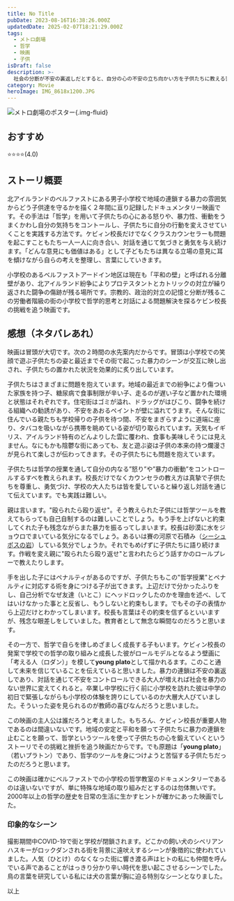 ```yaml
---
title: No Title
pubDate: 2023-08-16T16:38:26.000Z
updatedDate: 2025-02-07T18:21:29.000Z
tags:
  - メトロ劇場
  - 哲学
  - 映画
  - 子供
isDraft: false
description: >-
  社会の分断が不安の裏返しだとすると、自分の心の不安の立ち向かい方を子供たちに教える哲学ツールはすべての人が身につけるべき術だと思いました。「すべての意見を尊重する」態度と対話、自分の気持ちの言語化は確かに不安と不寛容を少なくしてくれるのでしょう。
category: Movie
heroImage: IMG_8618x1200.JPG
---
```


![メトロ劇場のポスター](https://object-storage.tyo2.conoha.io/v1/nc_.../blog-astro-assets/IMG_8618x1200.JPG){.img-fluid}



## おすすめ
⭐️⭐️⭐️⭐️(4.0)

## ストーリ概要

北アイルランドのベルファストにある男子小学校で地域の連鎖する暴力の雰囲気からどう子供達を守るかを描く２年間に亘り記録したドキュメンタリー映画です。その手法は「哲学」を用いて子供たちの心にある怒りや、暴力性、衝動をうまくかわし自分の気持ちをコントールし、子供たちに自分の行動を変えさせていくことを実践する方法です。ケビィン校長だけでなくクラスカウンセラーも問題を起こすこともたち一人一人に向き合い、対話を通じて気づきと勇気を与え続けます。「どんな意見にも価値はある」として子どもたちは異なる立場の意見に耳を傾けながら自らの考えを整理し、言葉にしていきます。

小学校のあるベルファストアードイン地区は現在も「平和の壁」と呼ばれる分離壁があり、北アイルランド紛争によりプロテスタントとカトリックの対立が繰り返された闘争の傷跡が残る場所です。宗教的、政治的対立の記憶と分断が残るこの労働者階級の街の小学校で哲学的思考と対話による問題解決を探るケビン校長の挑戦を追う映画です。



## 感想（ネタバレあれ）

映画は冒頭が大切です。次の２時間の水先案内だからです。冒頭は小学校での笑顔で遊ぶ子供たちの姿と最近までその街で起こった暴力のシーンが交互に映し出され、子供たちの置かれた状況を効果的に炙り出しています。

子供たちはさまざまに問題を抱えています。地域の最近までの紛争により傷ついた家族を持つ子、糖尿病で食事制限が辛い子、走るのが遅い子など置かれた環境と状態はそれぞれです。住宅街はゴミが溢れ、ドラッグがはびこり、闘争を続ける組織への勧誘があり、不安をあおるペイントが壁に溢れてうます。そんな街に住んでいる親たちも学校帰りの子供を待つ間、不安をまぎらすように道端に座り、タバコを吸いながら携帯を眺めている姿が切り取られています。天気もイギリス、アイルランド特有のどんよりした雲に覆われ、食事も美味しそうには見えません。なにもかも陰鬱な街にあっても、友と遊ぶ姿は子供の本来の持つ爛漫さが見られて楽しさが伝わってきます。その子供たちにも問題を抱えています。

子供たちは哲学の授業を通して自分の内なる”怒り”や”暴力の衝動”をコントロールするすべを教えられます。校長だけでなくカウンセラの教え方は真摯で子供たちを尊重し、勇気づけ、学校の大人たちは皆を愛していると繰り返し対話を通じて伝えています。でも実践は難しい。

親は言います。"殴られたら殴り返せ"。そう教えられた子供には哲学ツールを教えてもらっても自己自制するのは難しいことでしょう。もう手を上げないと約束してくれた子も残念ながらまた暴力を振るってしまいます。校長は砂漠に水をジョウロでまいている気分になるでしょう。あるいは賽の河原で石積み（[シーシュポスの岩](https://www.weblio.jp/content/シーシュポスの岩)）している気分でしょうか。それでもめげずに子供たちに語り続けます。作戦を変え親に"殴られたら殴り返せ"と言われたらどう話すかのロールプレーで教えたりします。

手を出した子にはペナルティがあるのですが、子供たちもこの"哲学授業"とペナルティに対応する術を身につける子が出てきます。上辺だけで分かったふりをし、自己分析でなぜ友達（いとこ）にヘッドロックしたのかを理由を述べ、してはいけなかった事とと反省し、もうしないと約束もします。でもその子の表情から上辺だけとわかってしまいます。校長も言葉はその約束を信ずるといいますが、残念な眼差しをしていました。教育者として無念な瞬間なのだろうと思います。

その一方で、哲学で自らを律しめざましく成長する子もいます。ケビィン校長の発案で学校での哲学の取り組みと成長した彼がロールモデルとなるよう壁画に「考える人（ロダン）」を模して**young plato**として描かれるます。このこと通して未来を信じていることを伝えていると思いました。暴力の連鎖は不安の裏返しであり、対話を通じて不安をコントロールできる大人が増えれば社会を暴力のない世界に変えてくれると。卒業し中学校に行く前に小学校を訪れた彼は中学の初日で緊張しながらも小学校の体験を誇りにしているのか大層大人びていました。そういった姿を見られるのが教師の喜びなんだろうと思いました。



この映画の主人公は誰だろうと考えました。もちろん、ケビィン校長が重要人物であるのは間違いないです。地域の安定と平和を願って子供たちに暴力の連鎖を止むことを願って、哲学というツールを使って子供たちの心を鍛えていくというストーリでその挑戦と挫折を追う映画だからです。でも原題は「**young plato**」（若いプラトン）であり、哲学のツールを身につけようと苦悩する子供たちだったのだろうと思います。

この映画は確かにベルファストでの小学校の哲学教室のドキュメンタリーであるのは違いないですが、単に特殊な地域の取り組みだとするのは勿体無いです。2000年以上の哲学の歴史を日常の生活に生かすヒントが確かにあった映画でした。

### 印象的なシーン

撮影期間中COVID-19で街と学校が閉鎖されます。どこかの飼い犬のシベリアンハスキーがロックダンされる街を背景に遠吠えするシーンが象徴的に使われていました。人気（ひとけ）のなくなった街に響き渡る声はヒトの私にも仲間を呼んでいる声であることがはっきり分かり辛い時代を思い起こさせるシーンでした。鳥の言葉を研究している私には犬の言葉が胸に迫る特別なシーンとなりました。



以上
